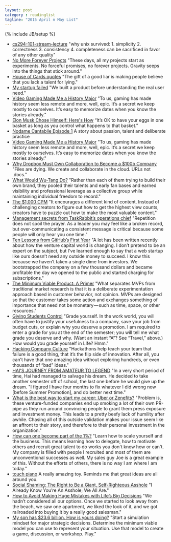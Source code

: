 ```yaml
---
layout: post
category : readinglist
tagline: "2015 April n May List"
---
```

{% include JB/setup %}

* [cs294-101-stream-lecture](https://github.com/substack/cs294-101-streams-lecture) "why unix survived: 1. simplicity 2. correctness 3. consistency 4. completeness can be sacrificed in favor of any other quality"
* [No More Forever Projects](https://medium.com/@dianakimball/no-more-forever-projects-c36b006b51e3) "These days, all my projects start as experiments. No forceful promises, no forever projects. Gravity seeps into the things that stick around."
* [House of Cards quotes](http://houseofcardsquotes.tumblr.com/) "The gift of a good liar is making people believe that you lack a talent for lying."
* [My startup failed](https://medium.com/@jasonhuertas/my-startup-failed-6c54bd68c654) "We built a product before understanding the real user need."
* [Video Gaming Made Me a History Major](https://medium.com/bright/video-gaming-made-me-a-history-major-feddbce24c9e) "To us, gaming has made history seem less remote and more, well, epic. It’s a secret we keep mostly to ourselves. It’s easy to memorize dates when you know the stories already."
* [Elon Musk Chose Himself: Here's How](http://us5.campaign-archive1.com/?u=ca6ae38471d227b05e07a47e9&id=994dda80bd) “It’s OK to have your eggs in one basket as long as you control what happens to that basket.”
* [Nodame Cantabile Episode 1](https://www.youtube.com/watch?v=Pbac0UjJZ24) A story about passion, talent and deliberate practice
* [Video Gaming Made Me a History Major](https://medium.com/bright/video-gaming-made-me-a-history-major-feddbce24c9e) "To us, gaming has made history seem less remote and more, well, epic. It’s a secret we keep mostly to ourselves. It’s easy to memorize dates when you know the stories already."
* [Why Dropbox Must Own Collaboration to Become a $100b Company](https://medium.com/@jasonyogeshshah/why-dropbox-needs-to-own-collaboration-to-become-a-100b-company-af3c5cc527af) "Files are dying. We create and collaborate in the cloud. URLs not .docs."
* [What Would Wu-Tang Do?](https://medium.com/@molbarton/what-would-wu-tang-do-d9983c35ad26) "Rather than each of them trying to build their own brand, they pooled their talents and early fan bases and earned visibility and professional leverage as a collective group while maintaining individual freedom to record."
* [The $1,000 CPM](https://medium.com/@hankgreen/the-1-000-cpm-f92717506a4b) "It encourages a different kind of content. Instead of challenging creators to figure out how to get the highest view counts, creators have to puzzle out how to make the most valuable content."
* [Management secrets from TaskRabbit’s operations chief](https://medium.com/@GoogleVentures/management-secrets-from-taskrabbit-s-operations-chief-22bea6989c4a) "Repetition does not spoil the prayer. As a leader you may feel like a broken record, but over-communicating a consistent message is critical because some people will only hear you one time."
* [Ten Lessons from GitHub’s First Year](http://tom.preston-werner.com/2011/03/29/ten-lessons-from-githubs-first-year.html) "A lot has been written recently about how the venture capital world is changing. I don’t pretend to be an expert on the subject, but I’ve learned enough to say that a web startup like ours doesn’t need any outside money to succeed. I know this because we haven’t taken a single dime from investors. We bootstrapped the company on a few thousand dollars and became profitable the day we opened to the public and started charging for subscriptions."
* [The Minimum Viable Product: A Primer](https://medium.com/galleys/the-minimum-viable-product-a-primer-3d9a76dd5213) "What separates MVPs from traditional market research is that it is a deliberate experimentation approach based in customer behavior, not opinion. MVPs are designed so that the customer takes some action and exchanges something of importance that need not be monetary — such as time, space, or other resources."
* [Giving Students Control](https://medium.com/synapse/alted-giving-students-control-cdc5a03b277b) "Grade yourself. In the work world, you will often have to justify your usefulness to a company, save your job from budget cuts, or explain why you deserve a promotion. I am required to enter a grade for you at the end of the semester; you will tell me what grade you deserve and why. (Want an instant “A”? See “Travel,” above.) How would you grade yourself in Life? Hmm."
* [Hacking Company Culture](https://medium.com/@pedramkeyani/hacking-company-culture-1daa3be1d769) "Hackathons help teach your team that failure is a good thing, that it’s the flip side of innovation. After all, you can’t have that one amazing idea without exploring hundreds, or even thousands of “bad” ideas."
* [HAI'S JOURNEY FROM AMATEUR TO LEGEND](http://na.lolesports.com/articles/hais-journey-amateur-legend) "In a very short period of time, Hai had managed to salvage his dream. He decided to take another semester off of school, the last one before he would give up the dream. "I figured I have four months to fix whatever I did wrong now [before Summer Promotion], and do better next time."
* [What is the best way to start my career: Uber or Zenefits?](https://www.quora.com/What-is-the-best-way-to-start-my-career-Uber-or-Zenefits) "Problem is, these venture-funded companies end up smoking a lot of their own PR-pipe as they run around convincing people to grant them press exposure and investment money.
This leads to a pretty beefy lack of humility after awhile. Chasing all of this outside validation makes your issue seem like an affront to their story, and therefore to their personal investment in the organization."
* [How can one become part of the 1%?](http://www.quora.com/How-can-one-become-part-of-the-1) "Learn how to scale yourself and the business. This means learning how to delegate, how to motivate others and recruit great talent to do works you don't know how or can't. My company is filled with people I recruited and most of them are unconventional successes as well. My sales guy Joe is a great example of this. Without the efforts of others, there is no way I am where I am today."
* [touch piano](http://touchpianist.com/) A really amazing toy. Reminds me that great ideas are all around you.
* [Social Shaming: The Right to Be a Giant, Self-Righteous Asshole](https://medium.com/@MarcCalderaro/social-shaming-88dbb03c6bf0) "I Already Know You’re An Asshole; We All Are."
* [How to Avoid Making Huge Mistakes with Life’s Big Decisions](https://medium.com/@evolvable/how-to-avoid-making-huge-mistakes-with-life-s-big-decisions-2e9a71af00bc) "We hadn’t considered all our options. Once we started to look away from the beach, we saw one apartment, we liked the look of it, and we got railroaded into buying it by a really good salesman."
* [My son has $23.6 billion. How is yours doing?](https://medium.com/@Ken_Rosen/my-son-has-23-6-billion-how-is-yours-doing-a03893b672ac) "Start a simulation mindset for major strategic decisions. Determine the minimum viable model you can use to represent your situation. Use that model to create a game, discussion, or workshop. Play."
